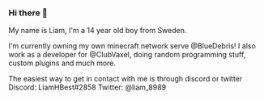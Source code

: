 ### Hi there 👋
My name is Liam, I'm a 14 year old boy from Sweden.

I'm currently owning my own minecraft network serve @BlueDebris!
I also work as a developer for @ClubVaxel, doing random programming stuff, custom plugins and much more.

The easiest way to get in contact with me is through discord or twitter
Discord: LiamHBest#2858
Twitter: @liam_8989

<!--
**LiamHBest0608/LiamHBest0608** is a ✨ _special_ ✨ repository because its `README.md` (this file) appears on your GitHub profile.

Here are some ideas to get you started:

- 🔭 I’m currently working on ...
- 🌱 I’m currently learning ...
- 👯 I’m looking to collaborate on ...
- 🤔 I’m looking for help with ...
- 💬 Ask me about ...
- 📫 How to reach me: ...
- 😄 Pronouns: ...
- ⚡ Fun fact: ...
-->
